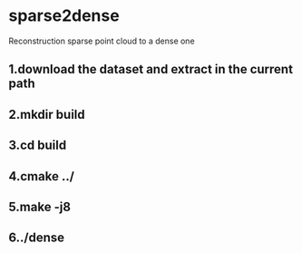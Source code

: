 # sparse2dense
Reconstruction sparse point cloud to a dense one 

## 1.download the dataset and extract in the current path 
[TUM ROOM]:https://vision.in.tum.de/rgbd/dataset/freiburg1/rgbd_dataset_freiburg1_room.tgz

## 2.mkdir build

## 3.cd build

## 4.cmake ../

## 5.make -j8

## 6../dense

